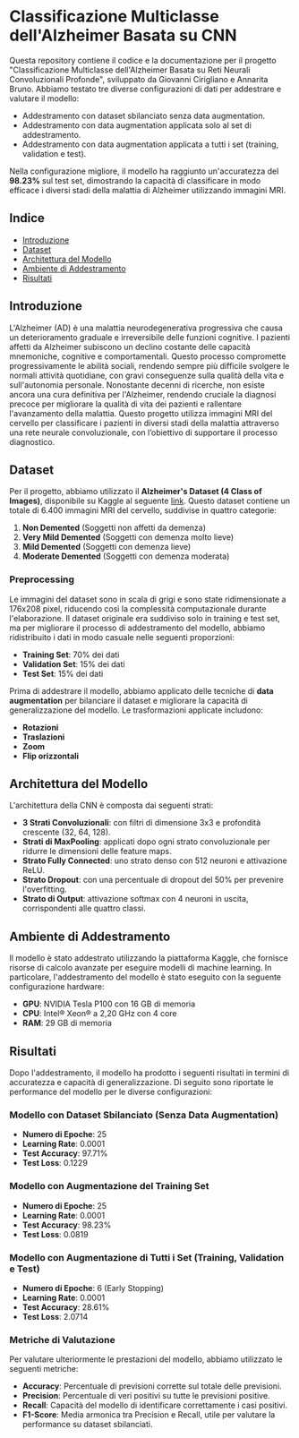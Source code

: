 # Classificazione Multiclasse dell'Alzheimer Basata su CNN

Questa repository contiene il codice e la documentazione per il progetto "Classificazione Multiclasse dell'Alzheimer Basata su Reti Neurali Convoluzionali Profonde", sviluppato da Giovanni Cirigliano e Annarita Bruno. Abbiamo testato tre diverse configurazioni di dati per addestrare e valutare il modello:
- Addestramento con dataset sbilanciato senza data augmentation.
- Addestramento con data augmentation applicata solo al set di addestramento.
- Addestramento con data augmentation applicata a tutti i set (training, validation e test).

Nella configurazione migliore, il modello ha raggiunto un'accuratezza del **98.23%** sul test set, dimostrando la capacità di classificare in modo efficace i diversi stadi della malattia di Alzheimer utilizzando immagini MRI.

## Indice
- [Introduzione](#introduzione)
- [Dataset](#dataset)
- [Architettura del Modello](#architettura-del-modello)
- [Ambiente di Addestramento](#ambiente-di-addestramento)
- [Risultati](#risultati)

## Introduzione

L'Alzheimer (AD) è una malattia neurodegenerativa progressiva che causa un deterioramento graduale e irreversibile delle funzioni cognitive. I pazienti affetti da Alzheimer subiscono un declino costante delle capacità mnemoniche, cognitive e comportamentali. Questo processo compromette progressivamente le abilità sociali, rendendo sempre più difficile svolgere le normali attività quotidiane, con gravi conseguenze sulla qualità della vita e sull'autonomia personale. Nonostante decenni di ricerche, non esiste ancora una cura definitiva per l'Alzheimer, rendendo cruciale la diagnosi precoce per migliorare la qualità di vita dei pazienti e rallentare l'avanzamento della malattia. Questo progetto utilizza immagini MRI del cervello per classificare i pazienti in diversi stadi della malattia attraverso una rete neurale convoluzionale, con l’obiettivo di supportare il processo diagnostico.

## Dataset

Per il progetto, abbiamo utilizzato il **Alzheimer's Dataset (4 Class of Images)**, disponibile su Kaggle al seguente [link](https://www.kaggle.com/datasets/tourist55/alzheimers-dataset-4-class-of-images/data). Questo dataset contiene un totale di 6.400 immagini MRI del cervello, suddivise in quattro categorie:

1. **Non Demented** (Soggetti non affetti da demenza)
2. **Very Mild Demented** (Soggetti con demenza molto lieve)
3. **Mild Demented** (Soggetti con demenza lieve)
4. **Moderate Demented** (Soggetti con demenza moderata)

### Preprocessing

Le immagini del dataset sono in scala di grigi e sono state ridimensionate a 176x208 pixel, riducendo così la complessità computazionale durante l'elaborazione. Il dataset originale era suddiviso solo in training e test set, ma per migliorare il processo di addestramento del modello, abbiamo ridistribuito i dati in modo casuale nelle seguenti proporzioni:
- **Training Set**: 70% dei dati
- **Validation Set**: 15% dei dati
- **Test Set**: 15% dei dati


Prima di addestrare il modello, abbiamo applicato delle tecniche di **data augmentation** per bilanciare il dataset e migliorare la capacità di generalizzazione del modello. Le trasformazioni applicate includono:

- **Rotazioni**
- **Traslazioni**
- **Zoom**
- **Flip orizzontali**

## Architettura del Modello

L'architettura della CNN è composta dai seguenti strati:
- **3 Strati Convoluzionali**: con filtri di dimensione 3x3 e profondità crescente (32, 64, 128).
- **Strati di MaxPooling**: applicati dopo ogni strato convoluzionale per ridurre le dimensioni delle feature maps.
- **Strato Fully Connected**: uno strato denso con 512 neuroni e attivazione ReLU.
- **Strato Dropout**: con una percentuale di dropout del 50% per prevenire l'overfitting.
- **Strato di Output**: attivazione softmax con 4 neuroni in uscita, corrispondenti alle quattro classi.

## Ambiente di Addestramento

Il modello è stato addestrato utilizzando la piattaforma Kaggle, che fornisce risorse di calcolo avanzate per eseguire modelli di machine learning. In particolare, l'addestramento del modello è stato eseguito con la seguente configurazione hardware:

- **GPU**: NVIDIA Tesla P100 con 16 GB di memoria
- **CPU**: Intel® Xeon® a 2,20 GHz con 4 core
- **RAM**: 29 GB di memoria

## Risultati

Dopo l'addestramento, il modello ha prodotto i seguenti risultati in termini di accuratezza e capacità di generalizzazione. Di seguito sono riportate le performance del modello per le diverse configurazioni:

### Modello con Dataset Sbilanciato (Senza Data Augmentation)
- **Numero di Epoche**: 25
- **Learning Rate**: 0.0001
- **Test Accuracy**: 97.71%
- **Test Loss**: 0.1229

### Modello con Augmentazione del Training Set
- **Numero di Epoche**: 25
- **Learning Rate**: 0.0001
- **Test Accuracy**: 98.23%
- **Test Loss**: 0.0819

### Modello con Augmentazione di Tutti i Set (Training, Validation e Test)
- **Numero di Epoche**: 6 (Early Stopping)
- **Learning Rate**: 0.0001
- **Test Accuracy**: 28.61%
- **Test Loss**: 2.0714

### Metriche di Valutazione

Per valutare ulteriormente le prestazioni del modello, abbiamo utilizzato le seguenti metriche:

- **Accuracy**: Percentuale di previsioni corrette sul totale delle previsioni.
- **Precision**: Percentuale di veri positivi su tutte le previsioni positive.
- **Recall**: Capacità del modello di identificare correttamente i casi positivi.
- **F1-Score**: Media armonica tra Precision e Recall, utile per valutare la performance su dataset sbilanciati.

